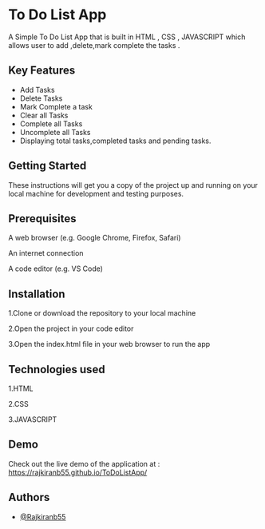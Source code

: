 # To Do List App

A Simple To Do List App that is built in HTML , CSS , JAVASCRIPT which allows user to add ,delete,mark complete the tasks .

## Key Features

- Add Tasks
- Delete Tasks
- Mark Complete a task
- Clear all Tasks
- Complete all Tasks
- Uncomplete all Tasks
- Displaying total tasks,completed tasks and pending tasks.

## Getting Started

These instructions will get you a copy of the project up and running on your local machine for development and testing purposes.

## Prerequisites

A web browser (e.g. Google Chrome, Firefox, Safari)

An internet connection

A code editor (e.g. VS Code)

## Installation

1.Clone or download the repository to your local machine

2.Open the project in your code editor

3.Open the index.html file in your web browser to run the app

## Technologies used

1.HTML

2.CSS

3.JAVASCRIPT

## Demo

Check out the live demo of the application at : https://rajkiranb55.github.io/ToDoListApp/

## Authors

- [@Rajkiranb55](https://github.com/Rajkiranb55)

